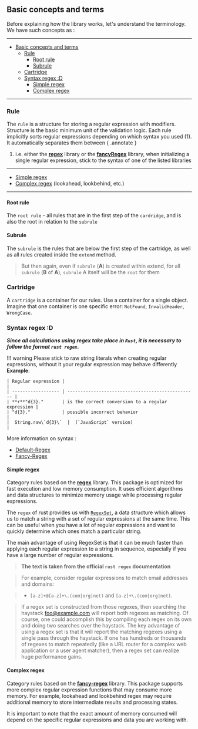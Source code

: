 ## Basic concepts and terms

Before explaining how the library works, let's understand the terminology.
We have such concepts as : 

---
- [Basic concepts and terms](#basic-concepts-and-terms)
  - [Rule](#rule)
    - [Root rule](#root-rule)
    - [Subrule](#subrule)
  - [Cartridge](#cartridge)
  - [Syntax regex :D](#syntax-regex-d)
    - [Simple regex](#simple-regex)
    - [Complex regex](#complex-regex)

---

### Rule
The `rule` is a structure for storing a regular expression with modifiers. Structure is the basic minimum unit of the validation logic.
Each rule implicitly sorts regular expressions depending on which syntax you used (1). It automatically separates them between
  { .annotate }

  1. i.e. either the [**regex**](https://crates.io/crates/regex) library or the [**fancyRegex**](https://crates.io/crates/fancy-regex) library, when initializing a single regular expression, stick to the syntax of one of the listed libraries

---

- [Simple regex](#simple-regex)
- [Complex regex](#complex-regex) (lookahead, lookbehind, etc.)

---


#### Root rule
The `root rule` - all rules that are in the first step of the `cardridge`, and is also the root in relation to the `subrule`

#### Subrule
The `subrule` is the rules that are below the first step of the cartridge, as well as all rules created inside the `extend` method.
> But then again, even if `subrule` (**A**) is created within extend, for all `subrule` (**B** of **A**), `subrule` A itself will be the `root` for them

### Cartridge
A `cartridge` is a container for our rules. Use a container for a single object. Imagine that one container is one specific error: `NotFound`, `InvalidHeader`, `WrongCase`. 

### Syntax regex :D
***Since all calculations using regex take place in `Rust`, it is necessary to follow the format `rust regex`.***

!!! warning
    Please stick to raw string literals when creating regular expressions, without it your regular expression may behave differently
    **Example**:

    | Regular expression |                                                   |
    | ------------------ | ------------------------------------------------- |
    | **r**"d{3}."       | is the correct conversion to a regular expression |
    | "d{3}."            | possible incorrect behavior                       |
    |  String.raw\`d{3}\`  |  (`JavaScript` version)                         |

More information on syntax :

- [Default-Regex](https://docs.rs/regex/latest/regex/#syntax)
- [Fancy-Regex](https://docs.rs/fancy-regex/latest/fancy_regex/#syntax)

#### Simple regex
Category rules based on the [**regex**](https://docs.rs/regex/latest/regex/) library.
This package is optimized for fast execution and low memory consumption. It uses efficient algorithms and data structures to minimize memory usage while processing regular expressions.

The `regex` of rust provides us with [`RegexSet`](https://docs.rs/regex/latest/regex/struct.RegexSet.html), a data structure which allows us to match a string with a set of regular expressions at the same time. This can be useful when you have a lot of regular expressions and want to quickly determine which ones match a particular string.

The main advantage of using RegexSet is that it can be much faster than applying each regular expression to a string in sequence, especially if you have a large number of regular expressions.

> **The text is taken from the official `rust regex` documentation**

> For example, consider regular expressions to match email addresses and domains: 

> - `[a-z]+@[a-z]+\.(com|org|net)` and `[a-z]+\.(com|org|net)`. 

> If a regex set is constructed from those regexes, then searching the haystack foo@example.com will report both regexes as matching. Of course, one could accomplish this by compiling each regex on its own and doing two searches over the haystack. The key advantage of using a regex set is that it will report the matching regexes using a single pass through the haystack. If one has hundreds or thousands of regexes to match repeatedly (like a URL router for a complex web application or a user agent matcher), then a regex set can realize huge performance gains. 

#### Complex regex

Category rules based on the [**fancy-regex**](https://docs.rs/fancy-regex/latest/fancy_regex/) library. This package supports more complex regular expression functions that may consume more memory. For example, lookahead and lookbehind regex may require additional memory to store intermediate results and processing states.

It is important to note that the exact amount of memory consumed will depend on the specific regular expressions and data you are working with.
